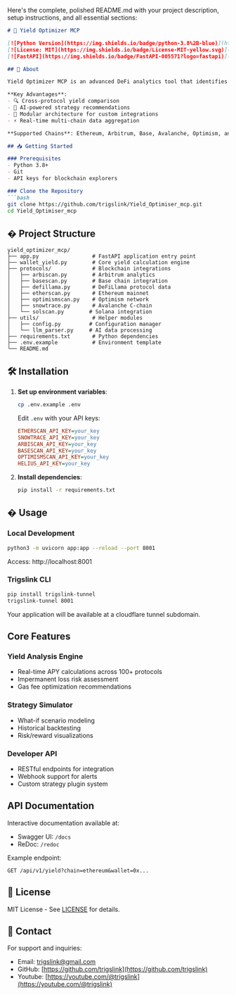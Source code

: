 Here's the complete, polished README.md with your project description, setup instructions, and all essential sections:

```markdown
# 🚀 Yield Optimizer MCP

[![Python Version](https://img.shields.io/badge/python-3.8%2B-blue)](https://www.python.org/)
[![License: MIT](https://img.shields.io/badge/License-MIT-yellow.svg)](https://opensource.org/licenses/MIT)
[![FastAPI](https://img.shields.io/badge/FastAPI-005571?logo=fastapi)](https://fastapi.tiangolo.com/)

## 🌟 About

Yield Optimizer MCP is an advanced DeFi analytics tool that identifies optimal yield farming and staking opportunities across multiple protocols and blockchains. By leveraging real-time APY analysis, liquidity pool metrics, and strategy simulations, it helps users maximize returns on their crypto assets.

**Key Advantages**:
- 🔍 Cross-protocol yield comparison
- 🤖 AI-powered strategy recommendations
- 🧩 Modular architecture for custom integrations
- ⚡ Real-time multi-chain data aggregation

**Supported Chains**: Ethereum, Arbitrum, Base, Avalanche, Optimism, and Solana.

## 📥 Getting Started

### Prerequisites
- Python 3.8+
- Git
- API keys for blockchain explorers

### Clone the Repository
```bash
git clone https://github.com/trigslink/Yield_Optimiser_mcp.git
cd Yield_Optimiser_mcp
```

## � Project Structure

```
yield_optimizer_mcp/
├── app.py                 # FastAPI application entry point
├── wallet_yield.py        # Core yield calculation engine
├── protocols/             # Blockchain integrations
│   ├── arbiscan.py        # Arbitrum analytics
│   ├── basescan.py        # Base chain integration
│   ├── defillama.py       # DeFiLlama protocol data
│   ├── etherscan.py       # Ethereum mainnet
│   ├── optimismscan.py    # Optimism network
│   ├── snowtrace.py       # Avalanche C-chain
│   └── solscan.py        # Solana integration
├── utils/                 # Helper modules
│   ├── config.py         # Configuration manager
│   └── llm_parser.py     # AI data processing
├── requirements.txt       # Python dependencies
├── .env.example           # Environment template
└── README.md
```

## 🛠️ Installation

1. **Set up environment variables**:
   ```bash
   cp .env.example .env
   ```
   Edit `.env` with your API keys:
   ```ini
   ETHERSCAN_API_KEY=your_key
   SNOWTRACE_API_KEY=your_key
   ARBISCAN_API_KEY=your_key
   BASESCAN_API_KEY=your_key
   OPTIMISMSCAN_API_KEY=your_key
   HELIUS_API_KEY=your_key
   ```

2. **Install dependencies**:
   ```bash
   pip install -r requirements.txt
   ```

## � Usage

### Local Development
```bash
python3 -m uvicorn app:app --reload --port 8001
```
Access: http://localhost:8001


### Trigslink CLI
```bash
pip install trigslink-tunnel
trigslink-tunnel 8001
```
Your application will be available at a cloudflare tunnel subdomain.

##  Core Features

### Yield Analysis Engine
- Real-time APY calculations across 100+ protocols
- Impermanent loss risk assessment
- Gas fee optimization recommendations

### Strategy Simulator
- What-if scenario modeling
- Historical backtesting
- Risk/reward visualizations

### Developer API
- RESTful endpoints for integration
- Webhook support for alerts
- Custom strategy plugin system

##  API Documentation

Interactive documentation available at:
- Swagger UI: `/docs`
- ReDoc: `/redoc`

Example endpoint:
```http
GET /api/v1/yield?chain=ethereum&wallet=0x...
```
 

## 📜 License

MIT License - See [LICENSE](LICENSE) for details.

## 📧 Contact

For support and inquiries:
- Email: [trigslink@gmail.com](mailto:trigslink@gmail.com)
- GitHub: [https://github.com/trigslink](https://github.com/trigslink)
- Youtube: [https://youtube.com/@trigslink](https://youtube.com/@trigslink)
```
